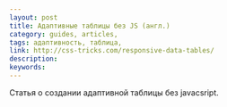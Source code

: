 ```yaml
---
layout: post
title: Адаптивные таблицы без JS (англ.)
category: guides, articles, 
tags: адаптивность, таблица, 
link: http://css-tricks.com/responsive-data-tables/
description: 
keywords: 
---
```


<p>Статья о создании адаптивной таблицы без javacsript.</p>
